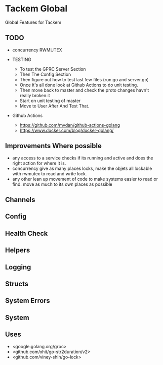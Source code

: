 # Tackem Global
Global Features for Tackem
## TODO
- concurrency RWMUTEX
- TESTING
  - To test the GPRC Server Section
  - Then The Config Section
  - Then figure out how to test last few files (run.go and server.go)
  - Once it's all done look at Github Actions to do unit testing.
  - Then move back to master and check the proto changes havn't really broken it
  - Start on unit testing of master
  - Move to User After And Test That.

- Github Actions
  - <https://github.com/mvdan/github-actions-golang>
  - <https://www.docker.com/blog/docker-golang/>
## Improvements Where possible
  - any access to a service checks if its running and active and does the right action for where it is.
  - concurrency give as many places locks, make the objets all lockable with rwmutex to read and write lock.
  - any other lean up movement of code to make systems easier to read or find. move as much to its own places as possible

## Channels

## Config

## Health Check

## Helpers

## Logging

## Structs

## System Errors

## System

## Uses
- <google.golang.org/grpc>
- <github.com/xhit/go-str2duration/v2>
- <github.com/viney-shih/go-lock>

